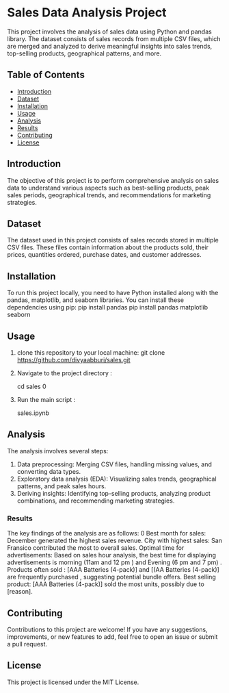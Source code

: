 # Sales Data Analysis Project

This project involves the analysis of sales data using Python and pandas library. The dataset consists of sales records from multiple CSV files, which are merged and analyzed to derive meaningful insights into sales trends, top-selling products, geographical patterns, and more.

## Table of Contents

- [Introduction](#introduction)
- [Dataset](#dataset)
- [Installation](#installation)
- [Usage](#usage)
- [Analysis](#analysis)
- [Results](#results)
- [Contributing](#contributing)
- [License](#license)

## Introduction

The objective of this project is to perform comprehensive analysis on sales data to understand various aspects such as best-selling products, peak sales periods, geographical trends, and recommendations for marketing strategies.

## Dataset

The dataset used in this project consists of sales records stored in multiple CSV files. These files contain information about the products sold, their prices, quantities ordered, purchase dates, and customer addresses.

## Installation

To run this project locally, you need to have Python installed along with the pandas, matplotlib, and seaborn libraries. You can install these dependencies using pip:
pip install pandas
pip install pandas matplotlib seaborn


## Usage


1. clone this repository to your local machine:
   git clone https://github.com/divyaabburi/sales.git

2. Navigate to the project directory :

   cd sales
0
3. Run the main script :

   sales.ipynb
   
## Analysis

The analysis involves several steps:

1. Data preprocessing: Merging CSV files, handling missing values, and converting data types.
2. Exploratory data analysis (EDA): Visualizing sales trends, geographical patterns, and peak sales hours.
3. Deriving insights: Identifying top-selling products, analyzing product combinations, and recommending marketing strategies.


### Results
The key findings of the analysis are as follows:
0
Best month for sales: December generated the highest sales revenue.
City with highest sales: San Fransico contributed the most to overall sales.
Optimal time for advertisements: Based on sales hour analysis, the best time for displaying advertisements is morning (11am and 12 pm ) and Evening (6 pm and 7 pm)  .
Products often sold : [AAA Batteries (4-pack)] and [(AA Batteries (4-pack)] are frequently purchased , suggesting potential bundle offers.
Best selling product: [AAA Batteries (4-pack)] sold the most units, possibly due to [reason].

## Contributing

Contributions to this project are welcome! If you have any suggestions, improvements, or new features to add, feel free to open an issue or submit a pull request.

## License


This project is licensed under the MIT License.
